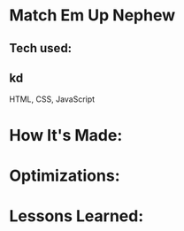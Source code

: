 <div id="header" >
 <h1  class="heading-element" dir="auto">Match Em Up Nephew</h1>
  <h2 class="heading-element" dir="auto">Tech used:<h2>kd</h2>HTML, CSS, JavaScript</h2>

</div>

<div id="header" >
 <h1 class="heading-element" dir="auto">How It's Made:</h1>
</div>


<div id="header" >
 <h1 class="heading-element" dir="auto">Optimizations:</h1>
</div>

<div id="header">
 <h1 class="heading-element" dir="auto">Lessons Learned:</h1>
</div>
